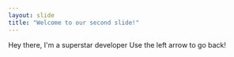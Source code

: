```yaml
---
layout: slide
title: "Welcome to our second slide!"
---
```

Hey there, I'm a superstar developer
Use the left arrow to go back!
